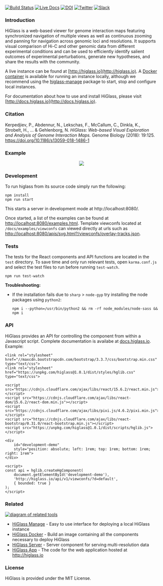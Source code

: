 [![Build Status](https://travis-ci.org/higlass/higlass.svg?branch=master)](https://travis-ci.org/higlass/higlass)
[![Live Docs](https://img.shields.io/badge/docs-live-red.svg?colorB=0f9256)](https://docs.higlass.io/)
[![DOI](https://zenodo.org/badge/56026057.svg)](https://zenodo.org/badge/latestdoi/56026057)
[![Twitter](https://img.shields.io/badge/news-twitter-red.svg?colorB=6930bf)](https://twitter.com/higlass_io)
[![Slack](https://now-examples-slackin-zukqykuatj.now.sh/badge.svg)](https://now-examples-slackin-zukqykuatj.now.sh/)


### Introduction

HiGlass is a web-based viewer for genome interaction maps
featuring synchronized navigation of multiple views as well as continuous zooming and panning
for navigation across genomic loci and resolutions. It supports visual comparison of
Hi-C and other genomic data from different experimental conditions and can be used to efficiently
identify salient outcomes of experimental perturbations, generate new hypotheses, and share
the results with the community.

A live instance can be found at [http://higlass.io](http://higlass.io). A [Docker container](https://github.com/higlass/higlass-docker) is available for running an instance locally, although we recommend using the [higlass-manage](https://github.com/pkerpedjiev/higlass-manage) package to start, stop and configure local instances.

For documentation about how to use and install HiGlass, please visit [http://docs.higlass.io](http://docs.higlass.io).

### Citation

Kerpedjiev, P., Abdennur, N., Lekschas, F., McCallum, C., Dinkla, K., Strobelt, H., ... & Gehlenborg, N. *HiGlass: Web-based Visual Exploration and Analysis of Genome Interaction Maps.* Genome Biology (2018): 19:125. https://doi.org/10.1186/s13059-018-1486-1

### Example

<p align="center">
  <img src="https://cloud.githubusercontent.com/assets/2143629/24535936/37ee60ee-15a5-11e7-89aa-434d93cda91d.gif" />
</p>

### Development

To run higlass from its source code simply run the following:

```
npm install
npm run start
```

This starts a server in development mode at http://localhost:8080/. 

Once started, a list of the examples can be found at [http://localhost:8080/examples.html](http://localhost:8080/examples.html).
Template viewconfs located at `/docs/examples/viewconfs` can viewed directly at urls such as  [http://localhost:8080/apis/svg.html?/viewconfs/overlay-tracks.json](http://localhost:8080/apis/svg.html?/viewconfs/overlay-tracks.json).

### Tests

The tests for the React components and API functions are located in the `test` directory. To save time and only run relevant tests, open `karma.conf.js` and select the test files to run before running `test-watch`.

```
npm run test-watch
```

**Troubleshooting:**

- If the installation fails due to `sharp` > `node-gyp` try installing the node packages using `python2`:

  ```
  npm i --python=/usr/bin/python2 && rm -rf node_modules/node-sass && npm i
  ```

### API

HiGlass provides an API for controlling the component from within a Javascript script. Complete documentation is availabe at [docs.higlass.io](http://docs.higlass.io/higlass_developer.html#public-api). Example:

```
<link rel="stylesheet" href="//maxcdn.bootstrapcdn.com/bootstrap/3.3.7/css/bootstrap.min.css" type="text/css">
<link rel="stylesheet" href="https://unpkg.com/higlass@1.0.1/dist/styles/hglib.css" type="text/css">

<script src="https://cdnjs.cloudflare.com/ajax/libs/react/15.6.2/react.min.js"></script>
<script src="https://cdnjs.cloudflare.com/ajax/libs/react-dom/15.6.2/react-dom.min.js"></script>
<script src="https://cdnjs.cloudflare.com/ajax/libs/pixi.js/4.6.2/pixi.min.js"></script>
<script src="https://cdnjs.cloudflare.com/ajax/libs/react-bootstrap/0.31.0/react-bootstrap.min.js"></script>
<script src="https://unpkg.com/higlass@1.0.1/dist/scripts/hglib.js"></script>

<div
    id="development-demo"
    style="position: absolute; left: 1rem; top: 1rem; bottom: 1rem; right: 1rem">
</div>

<script>
const api = hglib.createHgComponent(
    document.getElementById('development-demo'),
    'http://higlass.io/api/v1/viewconfs/?d=default',
    { bounded: true }
);
</script>
```
### Related

[![diagram of related tools](https://docs.google.com/drawings/d/e/2PACX-1vSCiCzfQ8FEyHPFSq7jJD6XmzC760xH1Zr4FIcCMzFmqAlrmYEBMId8gM42uz0okmvuEaxetyPPZ9VG/pub?w=600&h=450)](https://docs.google.com/drawings/d/1Xedi5ZRtbRdt2g20qpl_lWs4BMqc2DKZ2ZOoJvpHw9U/edit)

* [HiGlass Manage](https://github.com/higlass/higlass-manage) - Easy to use interface for deploying a local HiGlass instance
* [HiGlass Docker](https://github.com/higlass/higlass-docker) - Build an image containing all the components necessary to deploy HiGlass
* [HiGlass Server](https://github.com/higlass/higlass-server) - Server component for serving multi-resolution data
* [HiGlass App](https://github.com/higlass/higlass-app) - The code for the web application hosted at http://higlass.io

### License

HiGlass is provided under the MIT License.
